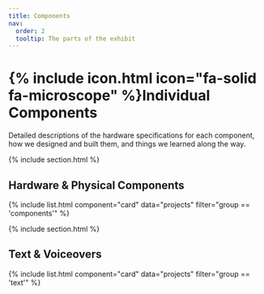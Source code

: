 ```yaml
---
title: Components
nav:
  order: 2
  tooltip: The parts of the exhibit
---
```


# {% include icon.html icon="fa-solid fa-microscope" %}Individual Components
Detailed descriptions of the hardware specifications for each component, how we designed and built them, and things we learned along the way.


{% include section.html %}

## Hardware & Physical Components
{% include list.html component="card" data="projects" filter="group == 'components'" %}

{% include section.html %}


## Text & Voiceovers
{% include list.html component="card" data="projects" filter="group == 'text'" %}
<!-- {% include tags.html tags="publication, resource, website" %}

{% include search-info.html %} -->
<!-- 
{% include section.html %}

{% include list.html data="posts" component="post-excerpt" %} -->

<!-- {% include section.html %}

## More

{% include list.html component="card" data="projects" filter="!group" style="small" %} -->


